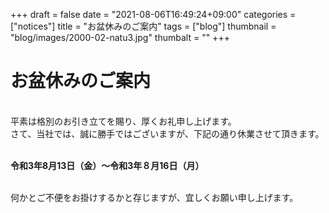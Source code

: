 +++
draft = false
date = "2021-08-06T16:49:24+09:00"
categories = ["notices"]
title = "お盆休みのご案内"
tags = ["blog"]
thumbnail = "blog/images/2000-02-natu3.jpg"
thumbalt = ""
+++
# お盆休みのご案内


<br>
平素は格別のお引き立てを賜り、厚くお礼申し上げます。<br>
さて、当社では、誠に勝手ではございますが、下記の通り休業させて頂きます。<br><br>
<p><b>令和3年8月13日（金）～令和3年８月16日（月）</b></p><br>
何かとご不便をお掛けするかと存じますが、宜しくお願い申し上げます。




